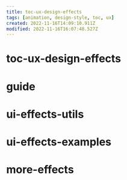 ```yaml
---
title: toc-ux-design-effects
tags: [animation, design-style, toc, ux]
created: 2022-11-16T14:09:10.911Z
modified: 2022-11-16T16:07:48.527Z
---
```


# toc-ux-design-effects

# guide

# ui-effects-utils

# ui-effects-examples

# more-effects
